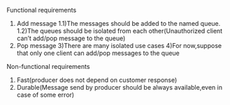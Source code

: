 Functional requirements
1) Add message
  1.1)The messages should be added to the named queue.
  1.2)The queues should be isolated from each other(Unauthorized client can’t add/pop message to the queue)
2) Pop message
3)There are many isolated use cases
4)For now,suppose that only one client can add/pop messages to the queue

Non-functional requirements
1) Fast(producer does not depend on customer response)
2) Durable(Message send by producer should be always available,even in case of some error)
